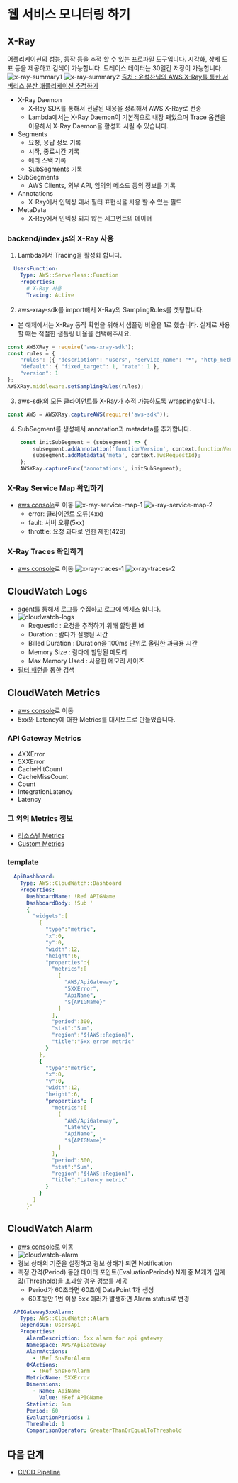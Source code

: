 # 웹 서비스 모니터링 하기

## X-Ray

어플리케이션의 성능, 동작 등을 추적 할 수 있는 프로파일 도구입니다.
시각화, 상세 도표 등을 제공하고 검색이 가능합니다.
트레이스 데이터는 30일간 저장이 가능합니다.
![x-ray-summary1](/web/monitoring/images/x-ray-summary1.png)
![x-ray-summary2](/web/monitoring/images/x-ray-summary2.png)
[출처 : 윤석찬님의 AWS X-Ray를 통한 서버리스 분산 애플리케이션 추적하기](https://www.youtube.com/watch?v=BEg__eV1mT8)

- X-Ray Daemon
  - X-Ray SDK를 통해서 전달된 내용을 정리해서 AWS X-Ray로 전송
  - Lambda에서는 X-Ray Daemon이 기본적으로 내장 돼있으며 Trace 옵션을 이용해서 X-Ray Daemon을 활성화 시킬 수 있습니다.
- Segments
  - 요청, 응답 정보 기록
  - 시작, 종료시간 기록
  - 에러 스택 기록
  - SubSegments 기록
- SubSegments
  - AWS Clients, 외부 API, 임의의 메소드 등의 정보를 기록
- Annotations
  - X-Ray에서 인덱싱 돼서 필터 표현식을 사용 할 수 있는 필드
- MetaData
  - X-Ray에서 인덱싱 되지 않는 세그먼트의 데이터


### backend/index.js의 X-Ray 사용

1. Lambda에서 Tracing을 활성화 합니다.
```yaml
  UsersFunction:                        
    Type: AWS::Serverless::Function
    Properties:
      # X-Ray 사용
      Tracing: Active
``` 

2. aws-xray-sdk를 import해서 X-Ray의 SamplingRules를 셋팅합니다.
  - 본 예제에서는 X-Ray 동작 확인을 위해서 샘플링 비율을 1로 했습니다. 실제로 사용할 때는 적절한 샘플링 비율을 선택해주세요.

```javascript
const AWSXRay = require('aws-xray-sdk');
const rules = {
    "rules": [{ "description": "users", "service_name": "*", "http_method": "*", "url_path": "/users/*", "fixed_target": 0, "rate": 1 }],
    "default": { "fixed_target": 1, "rate": 1 },
    "version": 1
};
AWSXRay.middleware.setSamplingRules(rules);
```

3. aws-sdk의 모든 클라이언트를 X-Ray가 추적 가능하도록 wrapping합니다.

```javascript
const AWS = AWSXRay.captureAWS(require('aws-sdk'));
```    

4. SubSegment를 생성해서 annotation과 metadata를 추가합니다.

```javascript
    const initSubSegment = (subsegment) => {
        subsegment.addAnnotation('functionVersion', context.functionVersion);
        subsegment.addMetadata('meta', context.awsRequestId);
    };
    AWSXRay.captureFunc('annotations', initSubSegment);
```

### X-Ray Service Map 확인하기

- [aws console](https://ap-southeast-1.console.aws.amazon.com/xray/home?region=ap-southeast-1#/service-map?timeRange=PT6H)로 이동
  ![x-ray-service-map-1](/web/monitoring/images/x-ray-service-map-1.png)
  ![x-ray-service-map-2](/web/monitoring/images/x-ray-service-map-2.png)
  - error: 클라이언트 오류(4xx)
  - fault: 서버 오류(5xx)
  - throttle: 요청 과다로 인한 제한(429)

### X-Ray Traces 확인하기
  - [aws console](https://ap-southeast-1.console.aws.amazon.com/xray/home?region=ap-southeast-1#/traces?timeRange=PT6H)로 이동
  ![x-ray-traces-1](/web/monitoring/images/x-ray-traces-1.png)
  ![x-ray-traces-2](/web/monitoring/images/x-ray-traces-2.png)  

## CloudWatch Logs
  - agent를 통해서 로그를 수집하고 로그에 엑세스 합니다.
  - ![cloudwatch-logs](/web/monitoring/images/cloudwatch-logs.png)
    - RequestId : 요청을 추적하기 위해 할당된 id
    - Duration : 람다가 실행된 시간
    - Billed Duration : Duration을 100ms 단위로 올림한 과금용 시간
    - Memory Size : 람다에 할당된 메모리
    - Max Memory Used : 사용한 메모리 사이즈
  - [필터 패턴](https://docs.aws.amazon.com/ko_kr/AmazonCloudWatch/latest/logs/FilterAndPatternSyntax.html)을 통한 검색


## CloudWatch Metrics
  - [aws console](https://ap-southeast-1.console.aws.amazon.com/cloudwatch/home?region=ap-southeast-1#dashboards:name=HandsOnAPIG)로 이동
  - 5xx와 Latency에 대한 Metrics를 대시보드로 만들었습니다.

### API Gateway Metrics
  - 4XXError
  - 5XXError
  - CacheHitCount
  - CacheMissCount
  - Count
  - IntegrationLatency
  - Latency

### 그 외의 Metrics 정보
  - [리소스별 Metrics](https://docs.aws.amazon.com/ko_kr/AmazonCloudWatch/latest/monitoring/CW_Support_For_AWS.html)
  - [Custom Metrics](https://aws.amazon.com/ko/blogs/korea/amazon-cloudwatch-custom-metrics/)

### template
```yaml
  ApiDashboard:
    Type: AWS::CloudWatch::Dashboard
    Properties:
      DashboardName: !Ref APIGName
      DashboardBody: !Sub '
      {
        "widgets":[
          {
            "type":"metric",
            "x":0,
            "y":0,
            "width":12,
            "height":6,
            "properties":{
              "metrics":[
                [
                  "AWS/ApiGateway",
                  "5XXError",
                  "ApiName",
                  "${APIGName}"
                ]
              ],
              "period":300,
              "stat":"Sum",
              "region":"${AWS::Region}",
              "title":"5xx error metric"
            }
          },
          {
            "type":"metric",
            "x":0,
            "y":0,
            "width":12,
            "height":6,
            "properties": {
              "metrics":[
                [
                  "AWS/ApiGateway",
                  "Latency",
                  "ApiName",
                  "${APIGName}"
                ]
              ],
              "period":300,
              "stat":"Sum",
              "region":"${AWS::Region}",
              "title":"Latency metric"
            }
          }
        ]
      }'
```

## CloudWatch Alarm
  - [aws console](https://ap-southeast-1.console.aws.amazon.com/cloudwatch/home?region=ap-southeast-1#alarm:alarmFilter=ANY)로 이동
  - ![cloudwatch-alarm](/web/monitoring/images/cloudwatch-alarm.png)  
  - 경보 상태의 기준을 설정하고 경보 상태가 되면 Notification
  - 측정 간격(Period) 동안 데이터 포인트(EvaluationPeriods) N개 중 M개가 임계값(Threshold)을 초과할 경우 경보를 제공
    - Period가 60초라면 60초에 DataPoint 1개 생성
    - 60초동안 1번 이상 5xx 에러가 발생하면 Alarm status로 변경
```yaml
  APIGateway5xxAlarm:
    Type: AWS::CloudWatch::Alarm
    DependsOn: UsersApi
    Properties:
      AlarmDescription: 5xx alarm for api gateway
      Namespace: AWS/ApiGateway
      AlarmActions:
        - !Ref SnsForAlarm
      OKActions:
        - !Ref SnsForAlarm
      MetricName: 5XXError
      Dimensions:
        - Name: ApiName
          Value: !Ref APIGName
      Statistic: Sum
      Period: 60
      EvaluationPeriods: 1
      Threshold: 1
      ComparisonOperator: GreaterThanOrEqualToThreshold
```  

## 다음 단계
- [CI/CD Pipeline](../pipeline)